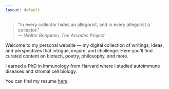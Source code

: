 ```yaml
---
layout: default
---
```

> “In every collector hides an allegorist, and in every allegorist a collector.”  
> — *Walter Benjamin, The Arcades Project*



Welcome to my personal website — my digital collection of writings, ideas, and perspectives that intrigue, inspire, and challenge. Here you'll find curated content on biotech, poetry, philosophy, and more.

I earned a PhD in Immunology from Harvard where I studied autoimmune diseases and stromal cell biology.  

You can find my resume [here](#).
